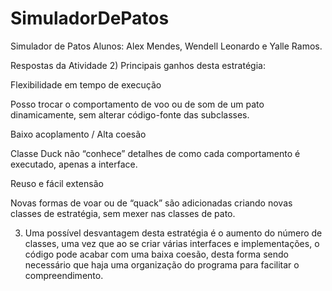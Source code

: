 # SimuladorDePatos
Simulador de Patos
Alunos: Alex Mendes, Wendell Leonardo e Yalle Ramos.

Respostas da Atividade
2) Principais ganhos desta estratégia:

Flexibilidade em tempo de execução

Posso trocar o comportamento de voo ou de som de um pato dinamicamente, sem alterar código-fonte das subclasses.

Baixo acoplamento / Alta coesão

Classe Duck não “conhece” detalhes de como cada comportamento é executado, apenas a interface.

Reuso e fácil extensão

Novas formas de voar ou de “quack” são adicionadas criando novas classes de estratégia, sem mexer nas classes de pato.

3) Uma possível desvantagem desta estratégia é o aumento do número de classes, uma vez que ao se criar várias interfaces e implementações, o código pode acabar com uma baixa coesão, desta forma sendo necessário que haja uma organização do programa para facilitar o compreendimento.
